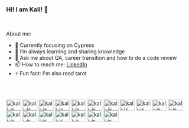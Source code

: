 ### Hi! I am Kali! 👋

<br>

About me:

- 🔭 Currently focusing on Cypress
- 🌱 I’m always learning and sharing knowledge
- 💬 Ask me about QA, career transition and how to do a code review
- 📫 How to reach me: [LinkedIn](https://www.linkedin.com/in/kalisia/)
- ⚡ Fun fact: I'm also read tarot

#
<div style="display: inline_block"><br>
  <img align="center" alt="kali-js" height="30" width="40" src="https://cdn.jsdelivr.net/gh/devicons/devicon@latest/icons/javascript/javascript-plain.svg" />
  <img align="center" alt="kali-js" height="30" width="40" <img src="https://cdn.jsdelivr.net/gh/devicons/devicon@latest/icons/nodejs/nodejs-original-wordmark.svg" />
  <img align="center" alt="kali-js" height="30" width="40" <img src="https://cdn.jsdelivr.net/gh/devicons/devicon@latest/icons/html5/html5-original-wordmark.svg" />
  <img align="center" alt="kali-js" height="30" width="40" <img src="https://cdn.jsdelivr.net/gh/devicons/devicon@latest/icons/css3/css3-original-wordmark.svg" />
  <img align="center" alt="kali-js" height="30" width="40" <img src="https://cdn.jsdelivr.net/gh/devicons/devicon@latest/icons/cucumber/cucumber-plain.svg"" />
  <img align="center" alt="kali-js" height="30" width="40" <img src="https://cdn.jsdelivr.net/gh/devicons/devicon@latest/icons/cypressio/cypressio-original.svg" />
  <img align="center" alt="kali-js" height="30" width="40" <img src="https://cdn.jsdelivr.net/gh/devicons/devicon@latest/icons/figma/figma-original.svg" />
  <img align="center" alt="kali-js" height="30" width="40" <img src="https://cdn.jsdelivr.net/gh/devicons/devicon@latest/icons/git/git-plain-wordmark.svg" />
  <img align="center" alt="kali-js" height="30" width="40" <img src="https://cdn.jsdelivr.net/gh/devicons/devicon@latest/icons/github/github-original.svg" />
  <img align="center" alt="kali-js" height="30" width="40" <img src="https://cdn.jsdelivr.net/gh/devicons/devicon@latest/icons/gitlab/gitlab-original-wordmark.svg" />
  <img align="center" alt="kali-js" height="30" width="40" <img src="https://cdn.jsdelivr.net/gh/devicons/devicon@latest/icons/insomnia/insomnia-original.svg" />
  <img align="center" alt="kali-js" height="30" width="40" <img src="https://cdn.jsdelivr.net/gh/devicons/devicon@latest/icons/postman/postman-original.svg" />
  <img align="center" alt="kali-js" height="30" width="40" <img src="https://cdn.jsdelivr.net/gh/devicons/devicon@latest/icons/jira/jira-original-wordmark.svg" />
  <img align="center" alt="kali-js" height="30" width="40" <img src="https://cdn.jsdelivr.net/gh/devicons/devicon@latest/icons/npm/npm-original-wordmark.svg" />
  <img align="center" alt="kali-js" height="30" width="40" <img src="https://cdn.jsdelivr.net/gh/devicons/devicon@latest/icons/ruby/ruby-plain-wordmark.svg" />
  <img align="center" alt="kali-js" height="30" width="40" <img src="https://cdn.jsdelivr.net/gh/devicons/devicon@latest/icons/salesforce/salesforce-original.svg" />
  <img align="center" alt="kali-js" height="30" width="40" <img src="https://cdn.jsdelivr.net/gh/devicons/devicon@latest/icons/selenium/selenium-original.svg" />
  <img align="center" alt="kali-js" height="30" width="40" <img src="https://cdn.jsdelivr.net/gh/devicons/devicon@latest/icons/vscode/vscode-original-wordmark.svg" />
</div>


          
          

